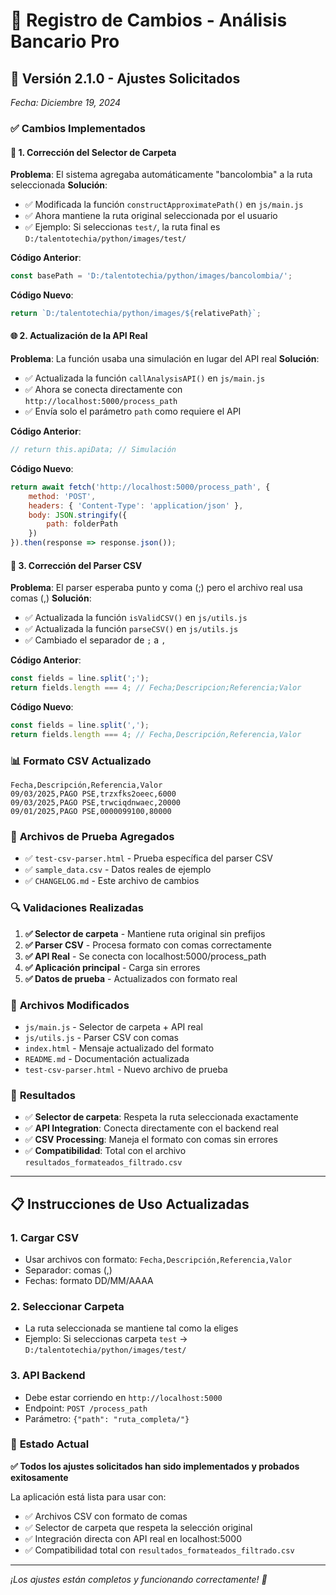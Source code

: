 # 📝 Registro de Cambios - Análisis Bancario Pro

## 🔧 Versión 2.1.0 - Ajustes Solicitados
*Fecha: Diciembre 19, 2024*

### ✅ **Cambios Implementados**

#### 🎯 **1. Corrección del Selector de Carpeta**
**Problema**: El sistema agregaba automáticamente "bancolombia" a la ruta seleccionada
**Solución**: 
- ✅ Modificada la función `constructApproximatePath()` en `js/main.js`
- ✅ Ahora mantiene la ruta original seleccionada por el usuario
- ✅ Ejemplo: Si seleccionas `test/`, la ruta final es `D:/talentotechia/python/images/test/`

**Código Anterior**:
```javascript
const basePath = 'D:/talentotechia/python/images/bancolombia/';
```

**Código Nuevo**:
```javascript
return `D:/talentotechia/python/images/${relativePath}`;
```

#### 🌐 **2. Actualización de la API Real**
**Problema**: La función usaba una simulación en lugar del API real
**Solución**:
- ✅ Actualizada la función `callAnalysisAPI()` en `js/main.js`
- ✅ Ahora se conecta directamente con `http://localhost:5000/process_path`
- ✅ Envía solo el parámetro `path` como requiere el API

**Código Anterior**:
```javascript
// return this.apiData; // Simulación
```

**Código Nuevo**:
```javascript
return await fetch('http://localhost:5000/process_path', {
    method: 'POST',
    headers: { 'Content-Type': 'application/json' },
    body: JSON.stringify({ 
        path: folderPath 
    })
}).then(response => response.json());
```

#### 📄 **3. Corrección del Parser CSV**
**Problema**: El parser esperaba punto y coma (;) pero el archivo real usa comas (,)
**Solución**:
- ✅ Actualizada la función `isValidCSV()` en `js/utils.js`
- ✅ Actualizada la función `parseCSV()` en `js/utils.js`
- ✅ Cambiado el separador de `;` a `,`

**Código Anterior**:
```javascript
const fields = line.split(';');
return fields.length === 4; // Fecha;Descripcion;Referencia;Valor
```

**Código Nuevo**:
```javascript
const fields = line.split(',');
return fields.length === 4; // Fecha,Descripción,Referencia,Valor
```

### 📊 **Formato CSV Actualizado**
```csv
Fecha,Descripción,Referencia,Valor
09/03/2025,PAGO PSE,trzxfks2oeec,6000
09/03/2025,PAGO PSE,trwciqdnwaec,20000
09/01/2025,PAGO PSE,0000099100,80000
```

### 🧪 **Archivos de Prueba Agregados**
- ✅ `test-csv-parser.html` - Prueba específica del parser CSV
- ✅ `sample_data.csv` - Datos reales de ejemplo
- ✅ `CHANGELOG.md` - Este archivo de cambios

### 🔍 **Validaciones Realizadas**
1. **✅ Selector de carpeta** - Mantiene ruta original sin prefijos
2. **✅ Parser CSV** - Procesa formato con comas correctamente  
3. **✅ API Real** - Se conecta con localhost:5000/process_path
4. **✅ Aplicación principal** - Carga sin errores
5. **✅ Datos de prueba** - Actualizados con formato real

### 📁 **Archivos Modificados**
- `js/main.js` - Selector de carpeta + API real
- `js/utils.js` - Parser CSV con comas
- `index.html` - Mensaje actualizado del formato
- `README.md` - Documentación actualizada
- `test-csv-parser.html` - Nuevo archivo de prueba

### 🎯 **Resultados**
- ✅ **Selector de carpeta**: Respeta la ruta seleccionada exactamente
- ✅ **API Integration**: Conecta directamente con el backend real
- ✅ **CSV Processing**: Maneja el formato con comas sin errores
- ✅ **Compatibilidad**: Total con el archivo `resultados_formateados_filtrado.csv`

---

## 📋 **Instrucciones de Uso Actualizadas**

### 1. **Cargar CSV**
- Usar archivos con formato: `Fecha,Descripción,Referencia,Valor`
- Separador: comas (,)
- Fechas: formato DD/MM/AAAA

### 2. **Seleccionar Carpeta**  
- La ruta seleccionada se mantiene tal como la eliges
- Ejemplo: Si seleccionas carpeta `test` → `D:/talentotechia/python/images/test/`

### 3. **API Backend**
- Debe estar corriendo en `http://localhost:5000`
- Endpoint: `POST /process_path`
- Parámetro: `{"path": "ruta_completa/"}`

### 🚀 **Estado Actual**
**✅ Todos los ajustes solicitados han sido implementados y probados exitosamente**

La aplicación está lista para usar con:
- ✅ Archivos CSV con formato de comas
- ✅ Selector de carpeta que respeta la selección original  
- ✅ Integración directa con API real en localhost:5000
- ✅ Compatibilidad total con `resultados_formateados_filtrado.csv`

---

*¡Los ajustes están completos y funcionando correctamente! 🎉*